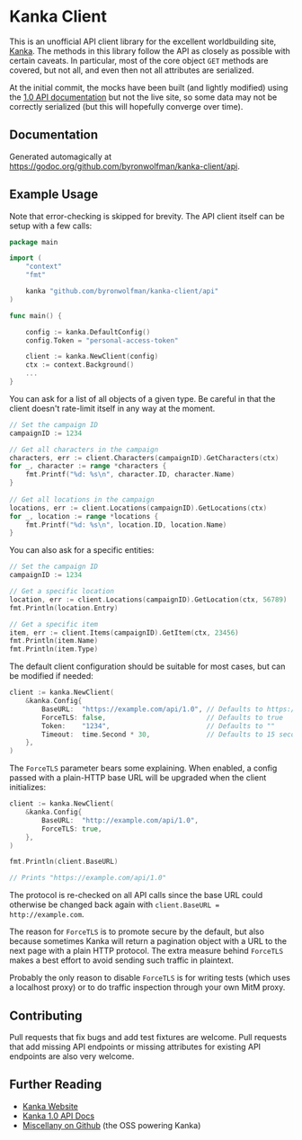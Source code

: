 # Kanka Client

This is an unofficial API client library for the excellent worldbuilding site, [Kanka](https://kanka.io/). The methods in this library follow the API as closely as possible with certain caveats. In particular, most of the core object `GET` methods are covered, but not all, and even then not all attributes are serialized.

At the initial commit, the mocks have been built (and lightly modified) using the [1.0 API documentation](https://kanka.io/en-US/docs/1.0/) but not the live site, so some data may not be correctly serialized (but this will hopefully converge over time).

## Documentation

Generated automagically at https://godoc.org/github.com/byronwolfman/kanka-client/api.

## Example Usage

Note that error-checking is skipped for brevity. The API client itself can be setup with a few calls:

```go
package main

import (
	"context"
	"fmt"

	kanka "github.com/byronwolfman/kanka-client/api"
)

func main() {

    config := kanka.DefaultConfig()
    config.Token = "personal-access-token"

	client := kanka.NewClient(config)
    ctx := context.Background()
    ...
}
```

You can ask for a list of all objects of a given type. Be careful in that the client doesn't rate-limit itself in any way at the moment.
    
```go
// Set the campaign ID
campaignID := 1234

// Get all characters in the campaign
characters, err := client.Characters(campaignID).GetCharacters(ctx)
for _, character := range *characters {
	fmt.Printf("%d: %s\n", character.ID, character.Name)
}
    
// Get all locations in the campaign
locations, err := client.Locations(campaignID).GetLocations(ctx)
for _, location := range *locations {
	fmt.Printf("%d: %s\n", location.ID, location.Name)
}
```

You can also ask for a specific entities:

```go
// Set the campaign ID
campaignID := 1234

// Get a specific location
location, err := client.Locations(campaignID).GetLocation(ctx, 56789)
fmt.Println(location.Entry)

// Get a specific item
item, err := client.Items(campaignID).GetItem(ctx, 23456)
fmt.Println(item.Name)
fmt.Println(item.Type)
```

The default client configuration should be suitable for most cases, but can be modified if needed:

```go
client := kanka.NewClient(
	&kanka.Config{
		BaseURL:  "https://example.com/api/1.0", // Defaults to https://kanka.io/api/1.0
		ForceTLS: false,                         // Defaults to true
		Token:    "1234",                        // Defaults to ""
		Timeout:  time.Second * 30,              // Defaults to 15 seconds
    },
)
```

The `ForceTLS` parameter bears some explaining. When enabled, a config passed with a plain-HTTP base URL will be upgraded when the client initializes:

```go
client := kanka.NewClient(
	&kanka.Config{
		BaseURL:  "http://example.com/api/1.0",
		ForceTLS: true,
	},
)

fmt.Println(client.BaseURL)

// Prints "https://example.com/api/1.0"
```

The protocol is re-checked on all API calls since the base URL could otherwise be changed back again with `client.BaseURL = http://example.com`.

The reason for `ForceTLS` is to promote secure by the default, but also because sometimes Kanka will return a pagination object with a URL to the next page with a plain HTTP protocol. The extra measure behind `ForceTLS` makes a best effort to avoid sending such traffic in plaintext.

Probably the only reason to disable `ForceTLS` is for writing tests (which uses a localhost proxy) or to do traffic inspection through your own MitM proxy.

## Contributing

Pull requests that fix bugs and add test fixtures are welcome. Pull requests that add missing API endpoints or missing attributes for existing API endpoints are also very welcome.

## Further Reading

* [Kanka Website](http://kanka.io/)
* [Kanka 1.0 API Docs](https://kanka.io/en-US/docs/1.0)
* [Miscellany on Github](https://github.com/ilestis/miscellany) (the OSS powering Kanka)
